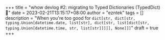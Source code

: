 +++
title = "whow devlog #2: migrating to Typed Dictionaries (TypedDict) 📖"
date = 2023-02-21T13:15:17+08:00
author = "ezntek"
tags = []
description = "When you're too good for `dict[str, dict[str, typing.Union[datetime.date, list[str], dict[str, list[dict[str, typing.Union[datetime.time, str, list[str]]]]], None]]]`"
draft = true
+++